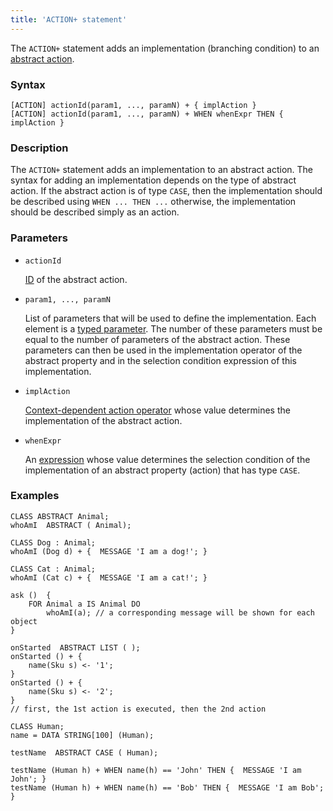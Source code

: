 ```yaml
---
title: 'ACTION+ statement'
---
```


The `ACTION+` statement adds an implementation (branching condition) to an [abstract action](Action_extension.md).

### Syntax

    [ACTION] actionId(param1, ..., paramN) + { implAction }
    [ACTION] actionId(param1, ..., paramN) + WHEN whenExpr THEN { implAction }

### Description

The `ACTION+` statement adds an implementation to an abstract action. The syntax for adding an implementation depends on the type of abstract action. If the abstract action is of type `CASE`, then the implementation should be described using `WHEN ... THEN ...` otherwise, the implementation should be described simply as an action. 

### Parameters

- `actionId`  

    [ID](IDs.md#propertyid) of the abstract action. 

- `param1, ..., paramN`

    List of parameters that will be used to define the implementation. Each element is a [typed parameter](IDs.md#paramid). The number of these parameters must be equal to the number of parameters of the abstract action. These parameters can then be used in the implementation operator of the abstract property and in the selection condition expression of this implementation.

- `implAction`

    [Context-dependent action operator](Action_operators.md#contextdependent) whose value determines the implementation of the abstract action. 

- `whenExpr`

    An [expression](Expression.md) whose value determines the selection condition of the implementation of an abstract property (action) that has type `CASE`. 

### Examples

```lsf
CLASS ABSTRACT Animal;
whoAmI  ABSTRACT ( Animal);

CLASS Dog : Animal;
whoAmI (Dog d) + {  MESSAGE 'I am a dog!'; }

CLASS Cat : Animal;
whoAmI (Cat c) + {  MESSAGE 'I am a сat!'; }

ask ()  {
    FOR Animal a IS Animal DO
        whoAmI(a); // a corresponding message will be shown for each object
}

onStarted  ABSTRACT LIST ( );
onStarted () + {
    name(Sku s) <- '1';
}
onStarted () + {
    name(Sku s) <- '2';
}
// first, the 1st action is executed, then the 2nd action

CLASS Human;
name = DATA STRING[100] (Human);

testName  ABSTRACT CASE ( Human);

testName (Human h) + WHEN name(h) == 'John' THEN {  MESSAGE 'I am John'; }
testName (Human h) + WHEN name(h) == 'Bob' THEN {  MESSAGE 'I am Bob'; }
```
